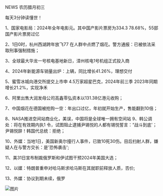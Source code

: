 NEWS 农历腊月初三

每天3分钟读懂世！

1、国家电影局：2024年全年电影元。其中国产影片票房为334.3 78.68%，55部国产影片票房过亿

2、1日0时，杭州西湖跨年放飞77 在人群中点燃了烟花。警方通报：已被依法采取刑事强制措施；

3、全球最大华龙一号核电基地新日，漳州核电1号机组正式投入商

4、2024年新能源车销量出炉：上辆，同比增长41.26%，理想交付

5、蜜雪冰城向港交所提交上市申 4.5万家超星巴克，2024年前三季 2023年同期增长21.2%，实现净禾

6、阿里出售大润发母公司高鑫零弘资本以131.38亿港元收购；

7、中国烟花在德国被抢购一空：年出口过亿，年初就开始生产，售能翻到10倍；

8、NASA推进空间站商业化，美误，中国将是全球唯一拥有空间站 9、韩公调处：将在有效期内执1 令，试图阻止逮捕尹锡悦的人都有锡悦誓言：“战斗到底'；尹锡悦辞！韩国代总统：拒绝；

10、外媒：当地1日，美国新奥尔撞行人事件，已致10死30伤。目后扫射人群，嫌疑人在与警方交长：是'恐怖袭击';

11、美31日宣布制裁俄罗斯和伊试图干预2024年美国大选；

12、以媒：特朗普重申对哈马斯求哈马斯在其就职前释放人质，否价;

13、外媒：协议到期未续，俄罗

![图片](https://api.03c3.cn/api/zb)
